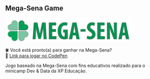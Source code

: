 ## Mega-Sena Game
<img src="https://github.com/palomarizzon/megasena-game/blob/main/src/imagens/logo-megasena.png?raw=true" width="400px"><br>

🍀 Você está pronto(a) para ganhar na Mega-Sena?<br>
🔗 [Link para jogar no CodePen](https://codepen.io/palomarizzon/pen/NWYEMLq)

Jogo baseado na Mega-Sena com fins educativos realizado para o minicamp Dev &amp; Data da XP Educação.

